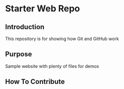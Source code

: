 # Starter Web Repo

## Introduction

This repository is for showing how Git and GitHub work

## Purpose

Sample website with plenty of files for demos

## How To Contribute


